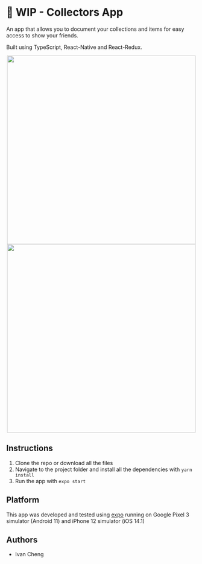 # 🚧 WIP - Collectors App

An app that allows you to document your collections and items for easy access to show your friends.

Built using TypeScript, React-Native and React-Redux.

<p align="center">
  <img src="./src/gifs/androidDemo.gif" height='500'/>
  <img src="./src/gifs/iosDemo.gif" height='500'/>
</p>

## Instructions

1. Clone the repo or download all the files
2. Navigate to the project folder and install all the dependencies with `yarn install`
3. Run the app with `expo start`

## Platform

This app was developed and tested using [expo](https://expo.io/) running on Google Pixel 3 simulator (Android 11) and iPhone 12 simulator (iOS 14.1)

## Authors

- Ivan Cheng
